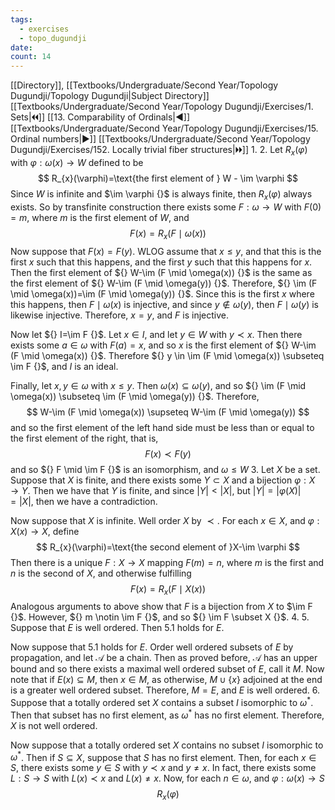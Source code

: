 ```yaml
---
tags:
  - exercises
  - topo_dugundji
date: 
count: 14
---
```

[[Directory]], [[Textbooks/Undergraduate/Second Year/Topology Dugundji/Topology Dugundji|Subject Directory]]
[[Textbooks/Undergraduate/Second Year/Topology Dugundji/Exercises/1. Sets|🞀🞀]] [[13. Comparability of Ordinals|◀]] [[Textbooks/Undergraduate/Second Year/Topology Dugundji/Exercises/15. Ordinal numbers|▶]] [[Textbooks/Undergraduate/Second Year/Topology Dugundji/Exercises/152. Locally trivial fiber structures|🞂🞂]]
1. 
2. 
Let ${} R_{x}(\varphi) {}$ with ${} \varphi :\omega(x)\to{}W {}$ defined to be 
$$
R_{x}(\varphi)=\text{the first element of } W - \im \varphi
$$
Since  $W {}$ is infinite and $\im \varphi {}$ is always finite, then ${} R_{x}(\varphi) {}$ always exists. So by transfinite construction there exists some ${} F:\omega\to{}W {}$ with ${} F(0)=m {}$, where $m$ is the first element of $W$, and 
$$
F(x)=R_{x}(F \mid \omega(x))
$$
Now suppose that ${} F(x)=F(y) {}$. WLOG assume that ${} x \leq  y {}$, and that this is the first $x {}$ such that this happens, and the first $y {}$ such that this happens for $x {}$. Then the first element of ${} W-\im (F \mid \omega(x)) {}$ is the same as the first element of ${} W-\im (F \mid \omega(y)) {}$. Therefore, ${} \im (F \mid  \omega(x))=\im (F \mid  \omega(y)) {}$. Since this is the first $x$ where this happens, then ${} F \mid  \omega(x) {}$ is injective, and since ${} y \notin \omega(y) {}$, then ${} F \mid \omega(y)$ is likewise injective. Therefore, ${} x=y {}$, and $F$ is injective. 

Now let ${} I=\im F {}$. Let ${} x \in I {}$, and let ${} y \in W {}$ with ${} y \prec x {}$. Then there exists some ${} a \in \omega {}$ with ${} F(a)=x {}$, and so $x {}$ is the first element of ${} W-\im (F \mid \omega(x)) {}$. Therefore ${} y \in \im (F \mid  \omega(x)) \subseteq \im F {}$, and $I$ is an ideal. 

Finally, let ${} x,\, y \in \omega {}$ with ${} x \leq y {}$. Then ${} \omega(x) \subseteq \omega(y) {}$, and so ${} \im (F \mid  \omega(x)) \subseteq \im (F \mid  \omega(y)) {}$. Therefore, 
$$
W-\im (F \mid  \omega(x)) \supseteq W-\im (F \mid  \omega(y))
$$
and so the first element of the left hand side must be less than or equal to the first element of the right, that is, 
$$
F(x)\prec F(y)
$$
and so ${} F \mid \im F {}$ is an isomorphism, and ${} \omega \leq W {}$
3. 
Let $X$ be a set. Suppose that $X$ is finite, and there exists some ${} Y \subset X {}$ and a bijection ${} \varphi :X\to{}Y {}$. Then we have that $Y$ is finite, and since $|Y|<|X| {}$, but ${} |Y|=|\varphi(X)|=|X| {}$, then we have a contradiction.

Now suppose that $X$ is infinite. Well order $X$ by $\prec {}$. For each ${} x \in X {}$, and ${} \varphi:X(x)\to{}X {}$, define
$$
R_{x}(\varphi)=\text{the second element of }X-\im \varphi
$$
Then there is a unique ${} F:X\to{}X {}$ mapping ${} F(m)=n {}$, where $m$ is the first and $n$ is the second of $X {}$, and otherwise fulfilling
$$
F(x)=R_{x}(F \mid  X(x))
$$
Analogous arguments to above show that $F {}$ is a bijection from $X {}$ to $\im F {}$. However, ${} m \notin \im F {}$, and so ${} \im F \subset X {}$.
4. 
5. 
Suppose that $E$ is well ordered. Then ${} 5.1 {}$ holds for $E$.

Now suppose that ${} 5.1 {}$ holds for $E$. Order well ordered subsets of $E$ by propagation, and let $\mathscr{A}$ be a chain. Then as proved before, $\mathscr{A}$ has an upper bound and so there exists a maximal well ordered subset of $E$, call it $M$. Now note that if ${} E(x) \subseteq M {}$, then ${} x \in M {}$, as otherwise, ${} M \cup \{ x \} {}$ adjoined at the end is a greater well ordered subset. Therefore, $M=E {}$, and $E {}$ is well ordered. 
6. 
Suppose that a totally ordered set $X {}$ contains a subset ${} I {}$ isomorphic to ${} \omega^{*}$. Then that subset has no first element, as $\omega^{*} {}$ has no first element. Therefore, $X$ is not well ordered. 

Now suppose that a totally ordered set $X$ contains no subset $I$ isomorphic to $\omega^{*}$. Then if ${} S \subseteq X {}$, suppose that $S$ has no first element. Then, for each ${} x \in S {}$, there exists some ${} y \in S {}$ with ${} y\prec x {}$ and ${} y \neq x {}$. In fact, there exists some ${} L:S\to{}S {}$ with ${} L(x)\prec x {}$ and ${} L(x)\neq x {}$. Now, for each ${} n \in \omega {}$, and ${} \varphi:\omega(x)\to{}S {}$
$$
R_{x}(\varphi)
$$